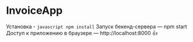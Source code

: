 # InvoiceApp

Установка - ```javascript
npm install```
Запуск бекенд-сервера — npm start
Доступ к приложению в браузере — http://localhost:8000
:+1:
